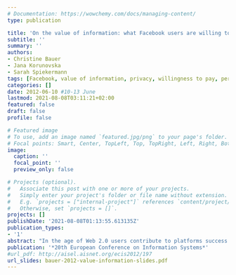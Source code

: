 ```yaml
---
# Documentation: https://wowchemy.com/docs/managing-content/
type: publication

title: 'On the value of information: what Facebook users are willing to pay'
subtitle: ''
summary: ''
authors:
- Christine Bauer
- Jana Korunovska
- Sarah Spiekermann
tags: [Facebook, value of information, privacy, willingness to pay, personal information, pricing]
categories: []
date: 2012-06-10 #10-13 June
lastmod: 2021-08-08T03:11:21+02:00
featured: false
draft: false
profile: false

# Featured image
# To use, add an image named `featured.jpg/png` to your page's folder.
# Focal points: Smart, Center, TopLeft, Top, TopRight, Left, Right, BottomLeft, Bottom, BottomRight.
image:
  caption: ''
  focal_point: ''
  preview_only: false

# Projects (optional).
#   Associate this post with one or more of your projects.
#   Simply enter your project's folder or file name without extension.
#   E.g. `projects = ["internal-project"]` references `content/project/deep-learning/index.md`.
#   Otherwise, set `projects = []`.
projects: []
publishDate: '2021-08-08T01:13:55.613135Z'
publication_types:
- '1'
abstract: "In the age of Web 2.0 users contribute to platforms success by providing personal information by actively uploading information (e.g., messages, preferences, biographies) and also by leaving traces of their online behaviour as can be derived from their clicks, navigation paths, etc. While there is a market for trading such information among companies, there is little knowledge about how users actually value their personal information. In an online survey-based experiment we have asked 1.045 Facebook users how much they would be willing to pay for keeping their personal information. Surprisingly, 48.1 percent of participants are not willing to pay a single Euro, – thus, valuing their information at zero. Results indicate that people that show ‘spamming’ behaviour and users that use Facebook for ‘diary keeping’ are significantly more willing to pay a certain amount higher than zero to be able to keep their personal Facebook information. Interestingly, having analysed various kinds of user behaviour, the regression model still explains no more than 14.2 percent of variance. Additionally, this article discusses four different method manipulations for eliciting people’s willingness to pay for personal information and provides methodical guidance for future research in the field."
publication: '*20th European Conference on Information Systems*'
#url_pdf: http://aisel.aisnet.org/ecis2012/197
url_slides: bauer-2012-value-information-slides.pdf
---
```

